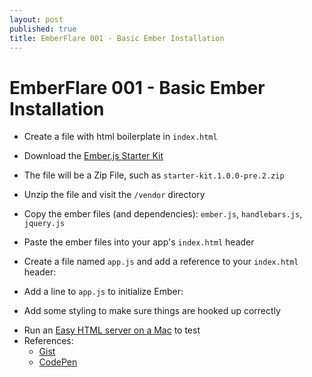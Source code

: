 ```yaml
---
layout: post
published: true
title: EmberFlare 001 - Basic Ember Installation
---
```


# EmberFlare 001 - Basic Ember Installation

* Create a file with html boilerplate in ```index.html```
* Download the [Ember.js Starter Kit](https://github.com/emberjs/starter-kit/downloads)
* The file will be a Zip File, such as ```starter-kit.1.0.0-pre.2.zip```
* Unzip the file and visit the ```/vendor``` directory
* Copy the ember files (and dependencies): ```ember.js```, ```handlebars.js```, ```jquery.js```
* Paste the ember files into your app's ```index.html``` header
		
* Create a file named ```app.js``` and add a reference to your ```index.html``` header:

<script src="https://gist.github.com/wrburgess/5111628#file-index_html">
  //index.html  
</script>

* Add a line to ```app.js``` to initialize Ember:

<script src="https://gist.github.com/wrburgess/5111628#file-app_js">
  //app.js
</script>

* Add some styling to make sure things are hooked up correctly

<script src="https://gist.github.com/wrburgess/5111628#file-style_css">
  //style.css 
</script>

* Run an [Easy HTML server on a Mac](http://wrburgess.com/blog/2013/02/19/easy-html-server/) to test
* References:
   * [Gist](https://gist.github.com/wrburgess/5111628)
   * [CodePen](http://codepen.io/wrburgess/pen/Knhzw)


		
		
